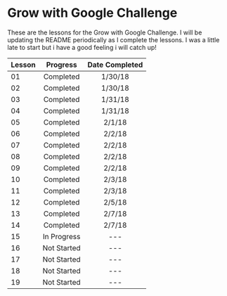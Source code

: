 # Grow with Google Challenge
These are the lessons for the Grow with Google Challenge. I will be updating the README periodically as I complete the lessons. I was a little 
late to start but i have a good feeling i will catch up!


| Lesson | Progress    | Date Completed |
| -------|:-----------:| :-------------:|
| 01     | Completed   |        1/30/18 |
| 02     | Completed   |        1/30/18 |
| 03     | Completed   |        1/31/18 |
| 04     | Completed   |        1/31/18 |
| 05     | Completed   |        2/1/18  |
| 06     | Completed   |        2/2/18  |
| 07     | Completed   |        2/2/18  |
| 08     | Completed   |        2/2/18  |
| 09     | Completed   |        2/2/18  |
| 10     | Completed   |        2/3/18  |
| 11     | Completed   |        2/3/18  |
| 12     | Completed   |        2/5/18  |
| 13     | Completed   |        2/7/18  |
| 14     | Completed   |        2/7/18  |
| 15     | In Progress |        ---     |
| 16     | Not Started |        ---     |
| 17     | Not Started |        ---     |
| 18     | Not Started |        ---     |
| 19     | Not Started |        ---     |
